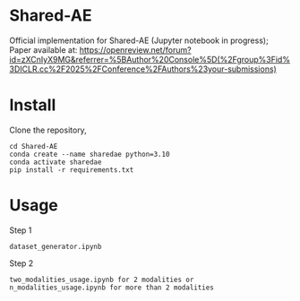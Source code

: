 # Shared-AE
Official implementation for Shared-AE (Jupyter notebook in progress); Paper available at: https://openreview.net/forum?id=zXCnIyX9MG&referrer=%5BAuthor%20Console%5D(%2Fgroup%3Fid%3DICLR.cc%2F2025%2FConference%2FAuthors%23your-submissions)

# Install
Clone the repository, 
```
cd Shared-AE
conda create --name sharedae python=3.10
conda activate sharedae
pip install -r requirements.txt
```
# Usage
Step 1 
```
dataset_generator.ipynb
```
Step 2 
```
two_modalities_usage.ipynb for 2 modalities or n_modalities_usage.ipynb for more than 2 modalities
```


